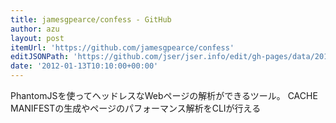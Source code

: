 ```yaml
---
title: jamesgpearce/confess - GitHub
author: azu
layout: post
itemUrl: 'https://github.com/jamesgpearce/confess'
editJSONPath: 'https://github.com/jser/jser.info/edit/gh-pages/data/2012/01/index.json'
date: '2012-01-13T10:10:00+00:00'
---
```

PhantomJSを使ってヘッドレスなWebページの解析ができるツール。
CACHE MANIFESTの生成やページのパフォーマンス解析をCLIが行える
